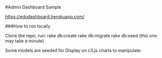 #Admin Dashboard Sample

https://edudashboard.herokuapp.com/


###How to run locally

Clone the repo,
run: 
rake db:create
rake db:migrate
rake db:seed (this one may take a minute)

Some models are seeded for Display on c3.js charts to manipulate.
